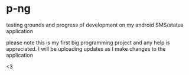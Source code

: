 # p-ng
testing grounds and progress of development on my android SMS/status application

please note this is my first big programming project and any help is appreciated. I will be uploading updates as I make changes to 
the application

<3
